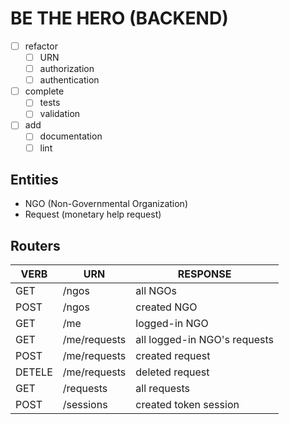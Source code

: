 # BE THE HERO (BACKEND)

- [ ] refactor
    - [ ] URN
    - [ ] authorization
    - [ ] authentication
- [ ] complete
    - [ ] tests
    - [ ] validation
- [ ] add
    - [ ] documentation
    - [ ] lint

## Entities

- NGO (Non-Governmental Organization)
- Request (monetary help request)

## Routers

VERB   | URN          | RESPONSE
---    | ---          | ---
GET    | /ngos        | all NGOs
POST   | /ngos        | created NGO
GET    | /me          | logged-in NGO
GET    | /me/requests | all logged-in NGO's requests
POST   | /me/requests | created request
DETELE | /me/requests | deleted request
GET    | /requests    | all requests
POST   | /sessions    | created token session

